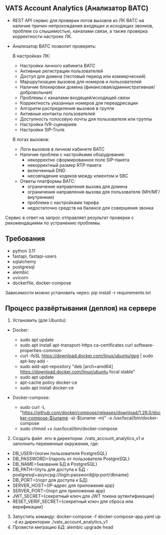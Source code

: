 <h2>VATS Account Analytics (Анализатор ВАТС)</h2>

- REST API сервис для проверки логов вызовов из ЛК ВАТС на наличие причин непрохождения входящих и исходящих звонков, проблем со слышимостью, каналами связи, а также проверка корректности настроек ЛК.

- Анализатор ВАТС позволит проверять:

  В настройках ЛК: 
    - Настройки личного кабинета ВАТС
    - Активные регистрации пользователей
    - Доступ для домена (тестовый период или коммерческий)
    - Маршрутизацию вызовов для номеров и пользователей
    - Наличие блокировки домена (финансовая/административная/добровольная)
    - Проблемы с каналами входящей/исходящей связи
    - Корректность указанных номеров для переадресации
    - Алгоритм распределения вызовов в группе
    - Активные контакты пользователей
    - Доступность голосовую почты для пользователя или группы
    - Настройки IVR-сценариев
    - Настройки SIP-Trunk
     
  В логах вызовов:
    - Логи вызовов в личном кабинете ВАТС
    - Наличие проблем с настройками оборудования:
       - некорректно сформированное поле SIP-пакета
       - некорректный размер RTP-пакета
       - включенный DND
       - несовпадение кодеков между клиентом и SBC
    - Ответы платформы ВАТС:
       - ограничение направления вызова для домена
       - ограничения направления вызова для пользователя (МН/МГ/внутренние)
       - проблема с настройками тарифа
       - недостаточно средств на балансе для совершения звонка
         
Сервис в ответ на запрос отправляет результат проверки с рекомендациями по устранению проблемы.

<h2>Требования</h2>

- python 3.11
- fastapi, fastapi-users
- sqlalchemy
- postgresql
- alembic
- uvicorn
- dockerfile, docker-compose

Зависимости можно установить через: pip install -r requirements.txt 

<h2>Процесс развёртывания (деплоя) на сервере</h2>

1. Установить (для Ubuntu):

- Docker:
    - sudo apt update
    - sudo apt install apt-transport-https ca-certificates curl software-properties-common
    - curl -fsSL https://download.docker.com/linux/ubuntu/gpg | sudo apt-key add -
    - sudo add-apt-repository "deb [arch=amd64] https://download.docker.com/linux/ubuntu focal stable"
    - sudo apt update
    - apt-cache policy docker-ce
    - sudo apt install docker-ce

- Docker-compose:
    - sudo curl -L "https://github.com/docker/compose/releases/download/1.26.0/docker-compose-$(uname -s)-$(uname -m)"
    -o /usr/local/bin/docker-compose
    - sudo chmod +x /usr/local/bin/docker-compose

2. Создать файл .env в директории ./vats_account_analytics_v1 и заполнить переменные окружения, где: 

- DB_USER={логин пользователя PostgreSQL}
- DB_PASSWORD={пароль от пользователя PostgreSQL}
- DB_NAME={название БД в PostgreSQL}
- DB_PATH={путь для доступа к БД - postgresql+asyncpg://login:password@ip:port/dbname}
- DB_PORT={порт для доступа к БД}
- SERVER_HOST={IP-адрес для приложения app}
- SERVER_PORT={порт для приложения app}
- JWT_SECRET={секретный ключ для JWT токена аутентификации}
- RESET_VERIF_SECRET={секретный ключ для сброса или верификации}

3. Запустить команду: docker-compose -f docker-compose-app.yaml up -d из директории ./vats_account_analytics_v1
4. Провести миграцию БД: alembic upgrade head
